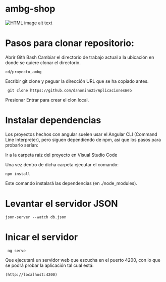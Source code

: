 <h1 > ambg-shop </h1>

<img  src="https://user-images.githubusercontent.com/30203863/71215319-517d2a80-22af-11ea-9ca8-206a2162c1cb.png"
     alt="HTML image alt text"
     title="avatar_ana"
/>

# Pasos para clonar repositorio: 


Abrir Gith Bash 
Cambiar el directorio de trabajo actual a la ubicación en donde se quiere clonar el directorio. 
```
cd/proyecto_ambg
```

Escribir git clone y peguar la dirección URL que se ha copiado antes.
```
 git clone https://github.com/danonino25/AplicacionesWeb
```
Presionar Entrar para crear el clon local.


# Instalar dependencias

Los proyectos hechos con angular suelen usar el Angular CLI (Command Line Interpreter), pero siguen dependiendo de npm, así que los pasos para probarlo serían:

Ir a la carpeta raiz del proyecto en Visual Studio Code

Una vez dentro de dicha carpeta  ejecutar el comando:
```
npm install
```
Este comando instalará las dependencias (en ./node_modules). 

# Levantar el servidor JSON
```
json-server --watch db.json
```
# Inicar el servidor
```
 ng serve
```

Que ejecutará un servidor web que escucha en el puerto 4200, con lo que se podrá probar la aplicación tal cual está:
```
(http://localhost:4200)
```
